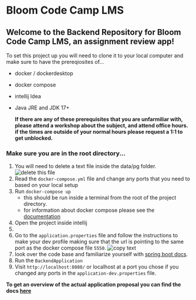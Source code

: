 # Bloom Code Camp LMS

## Welcome to the Backend Repository for Bloom Code Camp LMS, an assignment review app!
To set this project up you will need to clone it to your local computer and make sure to have the prereqiosites of...
- docker / dockerdesktop
- docker compose
- intellij Idea
- Java JRE and JDK 17+

  **If there are any of these prerequisites that you are unfarmiliar with, please attend a workshop about the subject, and attend office hours. if the times are outside of your normal hours please request a 1:1 to get unblocked.**

### Make sure you are in the root directory...
1. You will need to delete a text file inside the data/pg folder.
![delete this file](codecampdelete.png) 
2. Read the `docker-compose.yml` file and change any ports that you need to based on your local setup
3. Run `docker-compose up`
     - this should be run inside a terminal from the root of the project directory.
     - for information about docker compose please see the [documentation](https://docs.docker.com/compose/)
5. Open the project inside intellij
6. 
6. Go to the `application.properties` file and follow the instructions to make your dev profile making sure that the url is pointing to the same port as the docker compose file `5550`.
   ![copy text](app-properties.png) 
7. look over the code base and familiarize yourself with [spring boot docs](https://docs.spring.io/spring-boot/docs/current/reference/htmlsingle/). 
3. Run the `BackendApplication`
4. Visit `http://localhost:8080/` or localhost at a port you chose if you changed any ports in the `application-dev.properties` file.

**To get an overview of the actual application proposal you can find the docs [here](documents/composition_document.md)**

